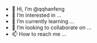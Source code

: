 - 👋 Hi, I’m @qqhanfeng
- 👀 I’m interested in ...
- 🌱 I’m currently learning ...
- 💞️ I’m looking to collaborate on ...
- 📫 How to reach me ...

<!---
qqhanfeng/qqhanfeng is a ✨ special ✨ repository because its `README.md` (this file) appears on your GitHub profile.
You can click the Preview link to take a look at your changes.
--->
